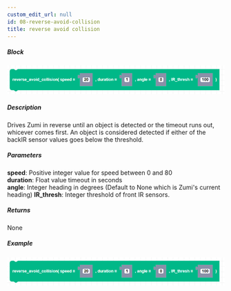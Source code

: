 ```yaml
---
custom_edit_url: null
id: 08-reverse-avoid-collision
title: reverse avoid collision
---
```


##### Block

![reverse avoid collision block image](reverse_avoid_collision.png)

##### Description

Drives Zumi in reverse until an object is detected or the timeout runs out, whicever comes first. An object is considered detected if either of the backIR sensor values goes below the threshold.
##### Parameters

**speed**: Positive integer value for speed between 0 and 80 <br /> 
**duration**: Float value timeout in seconds  <br /> 
**angle**: Integer heading in degrees (Default to None which is Zumi's current heading)
**IR_thresh**: Integer threshold of front IR sensors. <br /> 

##### Returns

None

##### Example

![reverse avoid collision example](reverse_avoid_collision.png)
